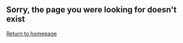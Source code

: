 <div class="row">
    <div class="col-md-12 text-center">
        <h2 class="sub_heading_white">Sorry, the page you were looking for doesn't exist</h2>
        <a class="btn btn-lg btn-default" href="/">Return to homepage</a>
    </div>
</div>
